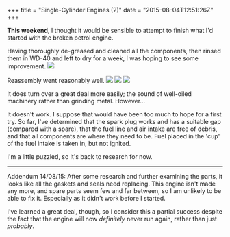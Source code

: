 +++
title = "Single-Cylinder Engines (2)"
date = "2015-08-04T12:51:26Z"
+++

**This weekend**, I thought it would be sensible to attempt to finish what I'd started with the broken petrol engine.

Having thoroughly de-greased and cleaned all the components, then rinsed them in WD-40 and left to dry for a week, I was hoping to see some improvement.
![](/images/2015/08/IMG_20150801_145027.jpg)

Reassembly went reasonably well.
![](/images/2015/08/IMG_20150801_145118-1.jpg)
![](/images/2015/08/IMG_20150801_151638.jpg)
![](/images/2015/08/IMG_20150801_152310-1.jpg)

It does turn over a great deal more easily; the sound of well-oiled machinery rather than grinding metal. However...

It doesn't work. I suppose that would have been too much to hope for a first try. So far, I've determined that the spark plug works and has a suitable gap (compared with a spare), that the fuel line and air intake are free of debris, and that all components are where they need to be. Fuel placed in the 'cup' of the fuel intake is taken in, but not ignited.

I'm a little puzzled, so it's back to research for now.

-----------

Addendum 14/08/15: After some research and further examining the parts, it looks like all the gaskets and seals need replacing. This engine isn't made any more, and spare parts seem few and far between, so I am unlikely to be able to fix it. Especially as it didn't work before I started.

I've learned a great deal, though, so I consider this a partial success despite the fact that the engine will now *definitely* never run again, rather than just *probably*.
